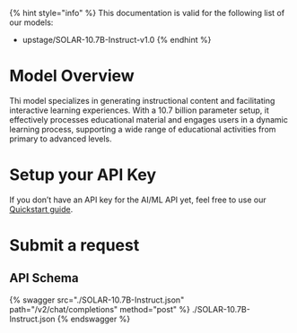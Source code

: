[#references:start]: <> ({ "template": "openapi" })
{% hint style="info" %}
This documentation is valid for the following list of our models:
* upstage/SOLAR-10.7B-Instruct-v1.0
{% endhint %}

# Model Overview
Thi model specializes in generating instructional content and facilitating interactive learning experiences. With a 10.7 billion parameter setup, it effectively processes educational material and engages users in a dynamic learning process, supporting a wide range of educational activities from primary to advanced levels.

# Setup your API Key
If you don’t have an API key for the AI/ML API yet, feel free to use our [Quickstart guide](https://docs.aimlapi.com/quickstart/setting-up).

# Submit a request
## API Schema
{% swagger src="./SOLAR-10.7B-Instruct.json" path="/v2/chat/completions" method="post" %}
./SOLAR-10.7B-Instruct.json
{% endswagger %}

[#references:end]: <> ({})